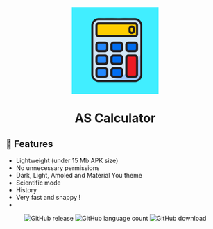 <div align="center">
<img src="app/src/main/res/drawable/calc.jpg" width="200" align="center"/>
  
# AS Calculator
  
<div align="left">
  
## 📖 Features
* Lightweight (under 15 Mb APK size)
* No unnecessary permissions
* Dark, Light, Amoled and Material You theme
* Scientific mode
* History
* Very fast and snappy !
* 
<div align="center">
  
![GitHub release](https://img.shields.io/github/v/release/Anubhab0208/AS-Calculator)
![GitHub language count](https://img.shields.io/github/languages/count/Anubhab0208/AS-Calculator)
![GitHub download](https://img.shields.io/github/downloads/Anubhab0208/AS-Calculator/total)

